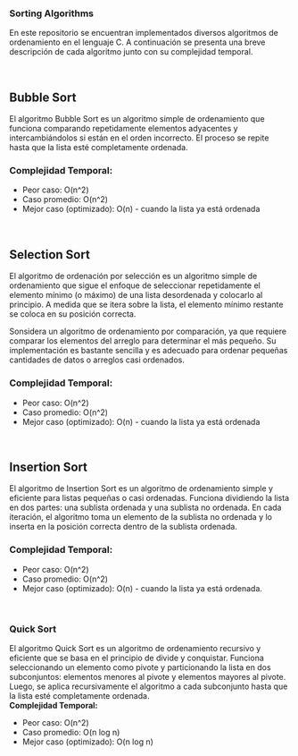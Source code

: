 ### Sorting Algorithms

En este repositorio se encuentran implementados diversos algoritmos de ordenamiento en el lenguaje C. A continuación se presenta una breve descripción de cada algoritmo junto con su complejidad temporal.

<br>

## Bubble Sort

El algoritmo Bubble Sort es un algoritmo simple de ordenamiento que funciona comparando repetidamente elementos adyacentes y intercambiándolos si están en el orden incorrecto. El proceso se repite hasta que la lista esté completamente ordenada.
<br>
### Complejidad Temporal:
- Peor caso: O(n^2)
- Caso promedio: O(n^2)
- Mejor caso (optimizado): O(n) - cuando la lista ya está ordenada

<br>

## Selection Sort

El algoritmo de ordenación por selección es un algoritmo simple de ordenamiento que sigue el enfoque de seleccionar repetidamente el elemento mínimo (o máximo) de una lista desordenada y colocarlo al principio. A medida que se itera sobre la lista, el elemento mínimo restante se coloca en su posición correcta.

Sonsidera un algoritmo de ordenamiento por comparación, ya que requiere comparar los elementos del arreglo para determinar el más pequeño. Su implementación es bastante sencilla y es adecuado para ordenar pequeñas cantidades de datos o arreglos casi ordenados.
<br>
### Complejidad Temporal:
- Peor caso: O(n^2)
- Caso promedio: O(n^2)
- Mejor caso (optimizado): O(n) - cuando la lista ya está ordenada

<br>

## Insertion Sort
El algoritmo de Insertion Sort es un algoritmo de ordenamiento simple y eficiente para listas pequeñas o casi ordenadas. Funciona dividiendo la lista en dos partes: una sublista ordenada y una sublista no ordenada. En cada iteración, el algoritmo toma un elemento de la sublista no ordenada y lo inserta en la posición correcta dentro de la sublista ordenada.

### Complejidad Temporal:
- Peor caso: O(n^2)
- Caso promedio: O(n^2)
- Mejor caso (optimizado): O(n) - cuando la lista ya está ordenada.

<br>

### Quick Sort

El algoritmo Quick Sort es un algoritmo de ordenamiento recursivo y eficiente que se basa en el principio de divide y conquistar. Funciona seleccionando un elemento como pivote y particionando la lista en dos subconjuntos: elementos menores al pivote y elementos mayores al pivote. Luego, se aplica recursivamente el algoritmo a cada subconjunto hasta que la lista esté completamente ordenada.
<br>
**Complejidad Temporal:**
- Peor caso: O(n^2)
- Caso promedio: O(n log n)
- Mejor caso (optimizado): O(n log n)
